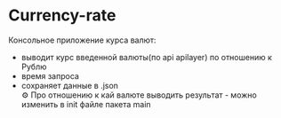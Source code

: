 # Currency-rate
Консольное приложение курса валют:  
- выводит курс введенной валюты(по api apilayer) по отношению к Рублю
- время запроса
- сохраняет данные в .json  
⚙ Про отношению к кай валюте выводить результат - можно изменить в init файле пакета main
